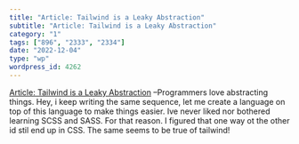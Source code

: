 ```yaml
---
title: "Article: Tailwind is a Leaky Abstraction"
subtitle: "Article: Tailwind is a Leaky Abstraction"
category: "1"
tags: ["896", "2333", "2334"]
date: "2022-12-04"
type: "wp"
wordpress_id: 4262
---
```

[ Article: Tailwind is a Leaky Abstraction]( https://jakelazaroff.com/words/tailwind-is-a-leaky-abstraction/) –Programmers love abstracting things. Hey, i keep writing the same sequence, let me create a language on top of this language to make things easier. Ive never liked nor bothered learning SCSS and SASS. For that reason. I figured that one way ot the other id stil end up in CSS. The same seems to be true of tailwind!